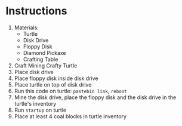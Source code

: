# Instructions
1. Materials:
	- Turtle
	- Disk Drive
	- Floppy Disk
	- Diamond Pickaxe
	- Crafting Table
2. Craft Mining Crafty Turtle
3. Place disk drive
4. Place floppy disk inside disk drive
5. Place turtle on top of disk drive
6. Run this code on turtle: `pastebin link`, `reboot`
7. Mine the disk drive, place the floppy disk and the disk drive in the turtle's inventory
8. Run `startup` on turtle
9. Place at least 4 coal blocks in turtle inventory
